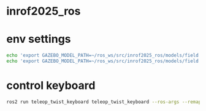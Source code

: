 # inrof2025_ros

# env settings
```bash
echo 'export GAZEBO_MODEL_PATH=~/ros_ws/src/inrof2025_ros/models/field:$GAZEBO_MODEL_PATH' >> ~/.bashrc
echo 'export GAZEBO_MODEL_PATH=~/ros_ws/src/inrof2025_ros/models/field:$GAZEBO_MODEL_PATH' >> ~/.bashrc 
```

# control keyboard
```bash
ros2 run teleop_twist_keyboard teleop_twist_keyboard --ros-args --remap cmd_vel:=/cmd_vel
```